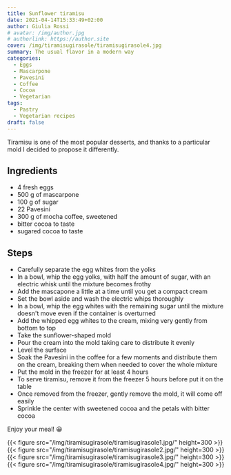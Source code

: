 ```yaml
---
title: Sunflower tiramisu
date: 2021-04-14T15:33:49+02:00
author: Giulia Rossi
# avatar: /img/author.jpg
# authorlink: https://author.site
cover: /img/tiramisugirasole/tiramisugirasole4.jpg
summary: The usual flavor in a modern way
categories:
  - Eggs
  - Mascarpone
  - Pavesini
  - Coffee
  - Cocoa
  - Vegetarian
tags:
  - Pastry
  - Vegetarian recipes
draft: false
---
```


Tiramisu is one of the most popular desserts, and thanks to a particular mold I decided to propose it differently.

## Ingredients

* 4 fresh eggs
* 500 g of mascarpone
* 100 g of sugar
* 22 Pavesini
* 300 g of mocha coffee, sweetened
* bitter cocoa to taste
* sugared cocoa to taste

## Steps

* Carefully separate the egg whites from the yolks
* In a bowl, whip the egg yolks, with half the amount of sugar, with an electric whisk until the mixture becomes frothy
* Add the mascapone a little at a time until you get a compact cream
* Set the bowl aside and wash the electric whips thoroughly
* In a bowl, whip the egg whites with the remaining sugar until the mixture doesn't move even if the container is overturned
* Add the whipped egg whites to the cream, mixing very gently from bottom to top
* Take the sunflower-shaped mold
* Pour the cream into the mold taking care to distribute it evenly
* Level the surface
* Soak the Pavesini in the coffee for a few moments and distribute them on the cream, breaking them when needed to cover the whole mixture
* Put the mold in the freezer for at least 4 hours
* To serve tiramisu, remove it from the freezer 5 hours before put it on the table
* Once removed from the freezer, gently remove the mold, it will come off easily
* Sprinkle the center with sweetened cocoa and the petals with bitter cocoa

Enjoy your meal! 😀

 {{< figure src="/img/tiramisugirasole/tiramisugirasole1.jpg/" height=300  >}}
 {{< figure src="/img/tiramisugirasole/tiramisugirasole2.jpg/" height=300  >}}
 {{< figure src="/img/tiramisugirasole/tiramisugirasole3.jpg/" height=300  >}}
 {{< figure src="/img/tiramisugirasole/tiramisugirasole4.jpg/" height=300  >}}